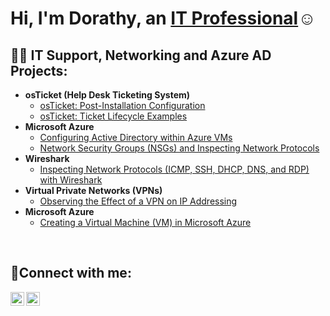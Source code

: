<h1>Hi, I'm Dorathy, an <a href="https://linkedin.com/in/dorathyofoha">IT Professional</a>☺</h1>

<h2>👨‍💻 IT Support, Networking and Azure AD Projects:</h2>

- <b>osTicket (Help Desk Ticketing System)</b>
  - [osTicket: Post-Installation Configuration](https://github.com/dorathyofoha/osticket-post-install-config)
  - [osTicket: Ticket Lifecycle Examples](https://github.com/dorathyofoha/ticket-lifecycle)
- <b>Microsoft Azure</b>
  - [Configuring Active Directory within Azure VMs](https://github.com/dorathyofoha/configure-ad)
  - [Network Security Groups (NSGs) and Inspecting Network Protocols](https://github.com/dorathyofoha/azure-network-protocols)
- <b>Wireshark</b>
  - [Inspecting Network Protocols (ICMP, SSH, DHCP, DNS, and RDP) with Wireshark](https://github.com/dorathyofoha/wireshark-network-protocols)
- <b>Virtual Private Networks (VPNs)</b>
  - [Observing the Effect of a VPN on IP Addressing](https://github.com/dorathyofoha/vpn-usage)
- <b>Microsoft Azure</b>
  - [Creating a Virtual Machine (VM) in Microsoft Azure](https://github.com/dorathyofoha/create-azure-vm)
<br />

<h2>🤳Connect with me:</h2>


[<img align="left" alt="dorathyofoha | LinkedIn" width="22px" src="https://cdn.jsdelivr.net/npm/simple-icons@v3/icons/linkedin.svg" />][linkedin]
[<img align="left" alt="dorathyofoha | Instagram" width="22px" src="https://cdn.jsdelivr.net/npm/simple-icons@v3/icons/instagram.svg" />][instagram]

[instagram]: https://www.instagram.com/dorathyofoha
[linkedin]: https://linkedin.com/in/dorathyofoha
